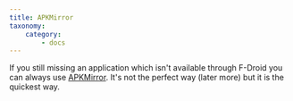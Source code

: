 ```yaml
---
title: APKMirror
taxonomy:
    category:
        - docs
---
```


If you still missing an application which isn't available through F-Droid you can always use [APKMirror](https://www.apkmirror.com/). It's not the perfect way (later more) but it is the quickest way.